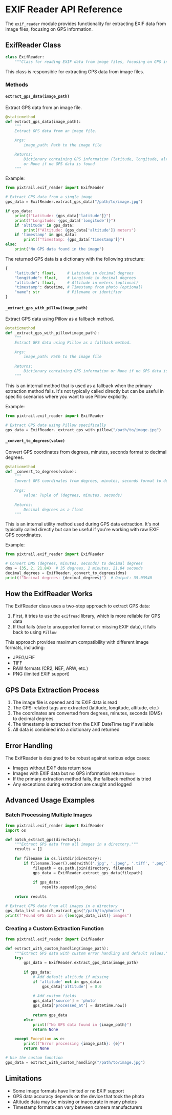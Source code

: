# EXIF Reader API Reference

The `exif_reader` module provides functionality for extracting EXIF data from image files, focusing on GPS information.

## ExifReader Class

```python
class ExifReader:
    """Class for reading EXIF data from image files, focusing on GPS information."""
```

This class is responsible for extracting GPS data from image files.

### Methods

#### `extract_gps_data(image_path)`

Extract GPS data from an image file.

```python
@staticmethod
def extract_gps_data(image_path):
    """
    Extract GPS data from an image file.

    Args:
        image_path: Path to the image file

    Returns:
        Dictionary containing GPS information (latitude, longitude, altitude, timestamp)
        or None if no GPS data is found
    """
```

Example:
```python
from pixtrail.exif_reader import ExifReader

# Extract GPS data from a single image
gps_data = ExifReader.extract_gps_data("/path/to/image.jpg")

if gps_data:
    print(f"Latitude: {gps_data['latitude']}")
    print(f"Longitude: {gps_data['longitude']}")
    if 'altitude' in gps_data:
        print(f"Altitude: {gps_data['altitude']} meters")
    if 'timestamp' in gps_data:
        print(f"Timestamp: {gps_data['timestamp']}")
else:
    print("No GPS data found in the image")
```

The returned GPS data is a dictionary with the following structure:
```python
{
    "latitude": float,     # Latitude in decimal degrees
    "longitude": float,    # Longitude in decimal degrees
    "altitude": float,     # Altitude in meters (optional)
    "timestamp": datetime, # Timestamp from photo (optional)
    "name": str            # Filename or identifier
}
```

#### `_extract_gps_with_pillow(image_path)`

Extract GPS data using Pillow as a fallback method.

```python
@staticmethod
def _extract_gps_with_pillow(image_path):
    """
    Extract GPS data using Pillow as a fallback method.
    
    Args:
        image_path: Path to the image file
        
    Returns:
        Dictionary containing GPS information or None if no GPS data is found
    """
```

This is an internal method that is used as a fallback when the primary extraction method fails. It's not typically called directly but can be useful in specific scenarios where you want to use Pillow explicitly.

Example:
```python
from pixtrail.exif_reader import ExifReader

# Extract GPS data using Pillow specifically
gps_data = ExifReader._extract_gps_with_pillow("/path/to/image.jpg")
```

#### `_convert_to_degrees(value)`

Convert GPS coordinates from degrees, minutes, seconds format to decimal degrees.

```python
@staticmethod
def _convert_to_degrees(value):
    """
    Convert GPS coordinates from degrees, minutes, seconds format to decimal degrees.
    
    Args:
        value: Tuple of (degrees, minutes, seconds)
        
    Returns:
        Decimal degrees as a float
    """
```

This is an internal utility method used during GPS data extraction. It's not typically called directly but can be useful if you're working with raw EXIF GPS coordinates.

Example:
```python
from pixtrail.exif_reader import ExifReader

# Convert DMS (degrees, minutes, seconds) to decimal degrees
dms = (35, 2, 21.84)  # 35 degrees, 2 minutes, 21.84 seconds
decimal_degrees = ExifReader._convert_to_degrees(dms)
print(f"Decimal degrees: {decimal_degrees}")  # Output: 35.03940
```

## How the ExifReader Works

The ExifReader class uses a two-step approach to extract GPS data:

1. First, it tries to use the `exifread` library, which is more reliable for GPS data
2. If that fails (due to unsupported format or missing EXIF data), it falls back to using `Pillow`

This approach provides maximum compatibility with different image formats, including:
- JPEG/JFIF
- TIFF
- RAW formats (CR2, NEF, ARW, etc.)
- PNG (limited EXIF support)

## GPS Data Extraction Process

1. The image file is opened and its EXIF data is read
2. The GPS-related tags are extracted (latitude, longitude, altitude, etc.)
3. The coordinates are converted from degrees, minutes, seconds (DMS) to decimal degrees
4. The timestamp is extracted from the EXIF DateTime tag if available
5. All data is combined into a dictionary and returned

## Error Handling

The ExifReader is designed to be robust against various edge cases:

- Images without EXIF data return `None`
- Images with EXIF data but no GPS information return `None`
- If the primary extraction method fails, the fallback method is tried
- Any exceptions during extraction are caught and logged

## Advanced Usage Examples

### Batch Processing Multiple Images

```python
from pixtrail.exif_reader import ExifReader
import os

def batch_extract_gps(directory):
    """Extract GPS data from all images in a directory."""
    results = []
    
    for filename in os.listdir(directory):
        if filename.lower().endswith(('.jpg', '.jpeg', '.tiff', '.png')):
            filepath = os.path.join(directory, filename)
            gps_data = ExifReader.extract_gps_data(filepath)
            
            if gps_data:
                results.append(gps_data)
    
    return results

# Extract GPS data from all images in a directory
gps_data_list = batch_extract_gps("/path/to/photos")
print(f"Found GPS data in {len(gps_data_list)} images")
```

### Creating a Custom Extraction Function

```python
from pixtrail.exif_reader import ExifReader

def extract_with_custom_handling(image_path):
    """Extract GPS data with custom error handling and default values."""
    try:
        gps_data = ExifReader.extract_gps_data(image_path)
        
        if gps_data:
            # Add default altitude if missing
            if 'altitude' not in gps_data:
                gps_data['altitude'] = 0.0
                
            # Add custom fields
            gps_data['source'] = 'photo'
            gps_data['processed_at'] = datetime.now()
            
            return gps_data
        else:
            print(f"No GPS data found in {image_path}")
            return None
            
    except Exception as e:
        print(f"Error processing {image_path}: {e}")
        return None

# Use the custom function
gps_data = extract_with_custom_handling("/path/to/image.jpg")
```

## Limitations

- Some image formats have limited or no EXIF support
- GPS data accuracy depends on the device that took the photo
- Altitude data may be missing or inaccurate in many photos
- Timestamp formats can vary between camera manufacturers
